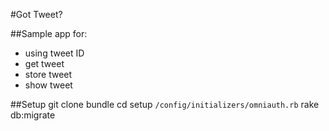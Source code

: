 #Got Tweet?

##Sample app for:
* using tweet ID
* get tweet
* store tweet
* show tweet

##Setup
git clone
bundle
cd
setup `/config/initializers/omniauth.rb`
rake db:migrate